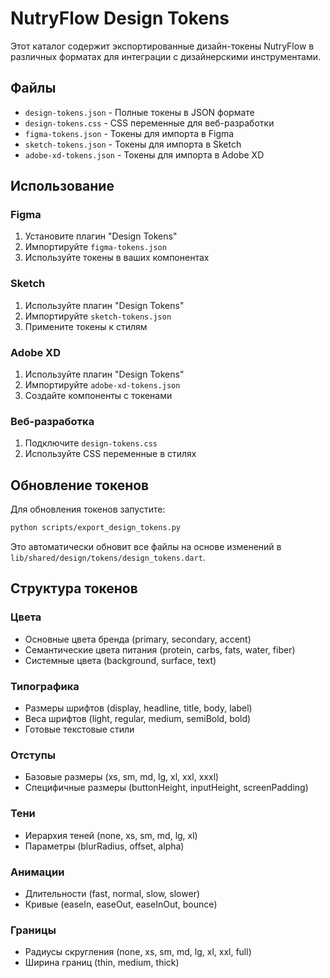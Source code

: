 # NutryFlow Design Tokens

Этот каталог содержит экспортированные дизайн-токены NutryFlow в различных форматах для интеграции с дизайнерскими инструментами.

## Файлы

- `design-tokens.json` - Полные токены в JSON формате
- `design-tokens.css` - CSS переменные для веб-разработки
- `figma-tokens.json` - Токены для импорта в Figma
- `sketch-tokens.json` - Токены для импорта в Sketch
- `adobe-xd-tokens.json` - Токены для импорта в Adobe XD

## Использование

### Figma
1. Установите плагин "Design Tokens"
2. Импортируйте `figma-tokens.json`
3. Используйте токены в ваших компонентах

### Sketch
1. Используйте плагин "Design Tokens"
2. Импортируйте `sketch-tokens.json`
3. Примените токены к стилям

### Adobe XD
1. Используйте плагин "Design Tokens"
2. Импортируйте `adobe-xd-tokens.json`
3. Создайте компоненты с токенами

### Веб-разработка
1. Подключите `design-tokens.css`
2. Используйте CSS переменные в стилях

## Обновление токенов

Для обновления токенов запустите:

```bash
python scripts/export_design_tokens.py
```

Это автоматически обновит все файлы на основе изменений в `lib/shared/design/tokens/design_tokens.dart`.

## Структура токенов

### Цвета
- Основные цвета бренда (primary, secondary, accent)
- Семантические цвета питания (protein, carbs, fats, water, fiber)
- Системные цвета (background, surface, text)

### Типографика
- Размеры шрифтов (display, headline, title, body, label)
- Веса шрифтов (light, regular, medium, semiBold, bold)
- Готовые текстовые стили

### Отступы
- Базовые размеры (xs, sm, md, lg, xl, xxl, xxxl)
- Специфичные размеры (buttonHeight, inputHeight, screenPadding)

### Тени
- Иерархия теней (none, xs, sm, md, lg, xl)
- Параметры (blurRadius, offset, alpha)

### Анимации
- Длительности (fast, normal, slow, slower)
- Кривые (easeIn, easeOut, easeInOut, bounce)

### Границы
- Радиусы скругления (none, xs, sm, md, lg, xl, xxl, full)
- Ширина границ (thin, medium, thick)
